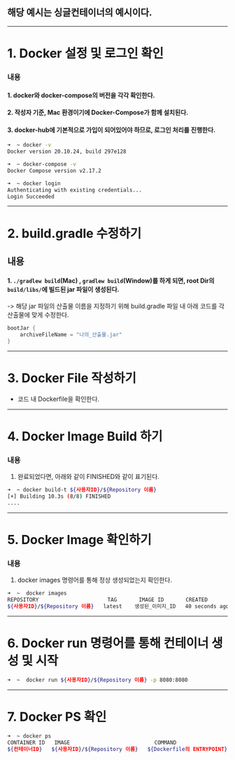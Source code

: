
## 해당 예시는 싱글컨테이너의 예시이다.


---

# 1. Docker 설정 및 로그인 확인 

### 내용
#### 1. docker와 docker-compose의 버전을 각각 확인한다.
#### 2. 작성자 기준, Mac 환경이기에 Docker-Compose가 함께 설치된다. 
#### 3. docker-hub에 기본적으로 가입이 되어있어야 하므로, 로그인 처리를 진행한다.

```bash 
➜  ~ docker -v
Docker version 20.10.24, build 297e128

➜  ~ docker-compose -v
Docker Compose version v2.17.2

➜  ~ docker login
Authenticating with existing credentials...
Login Succeeded
```

---

# 2. build.gradle 수정하기

## 내용
#### 1. `./gradlew build`(Mac) , `gradlew build`(Window)를 하게 되면, root Dir의 `build/libs/`에 빌드된 jar 파일이 생성된다. 
-> 해당 jar 파일의 산출물 이름을 지정하기 위해 build.gradle 파일 내 아래 코드를 각 산출물에 맞게 수정한다.   


```java 
bootJar {
    archiveFileName = "나의_산출물.jar"
}
```

---

# 3. Docker File 작성하기
- 코드 내 Dockerfile을 확인한다.

---

# 4. Docker Image Build 하기

### 내용
1. 완료되었다면, 아래와 같이 FINISHED와 같이 표기된다. 

```bash 
➜  ~ docker build-t ${사용자ID}/${Repository 이름}
[+] Building 10.3s (8/8) FINISHED 
....
```

---

# 5. Docker Image 확인하기

### 내용
1. docker images 명령어를 통해 정상 생성되었는지 확인한다.

```bash 
➜  ~  docker images
REPOSITORY                      TAG       IMAGE ID       CREATED          SIZE
${사용자ID}/${Repository 이름}   latest    생성된_이미지_ID   40 seconds ago   522MB

```

---

# 6. Docker run 명령어를 통해 컨테이너 생성 및 시작

```bash 
➜  ~  docker run ${사용자ID}/${Repository 이름} -p 8080:8080
```

---

# 7. Docker PS 확인

```bash
➜  ~ docker ps
CONTAINER ID   IMAGE                           COMMAND                  CREATED          STATUS          PORTS     NAMES
${컨테이너ID}   ${사용자ID}/${Repository 이름}   ${Dockerfile의 ENTRYPOINT}   56 seconds ago   Up 55 seconds             ${임의 지정된 컨테이너명}
```
